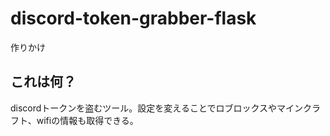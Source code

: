 # discord-token-grabber-flask
作りかけ

## これは何？

discordトークンを盗むツール。設定を変えることでロブロックスやマインクラフト、wifiの情報も取得できる。
